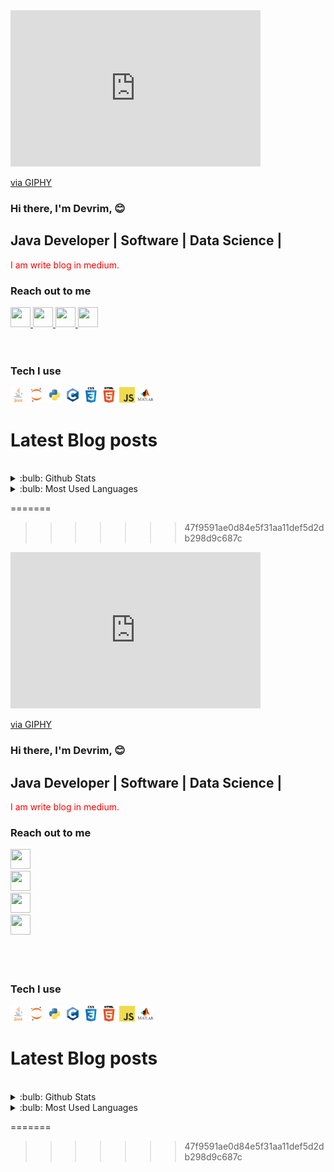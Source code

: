 
<iframe src="https://giphy.com/embed/dUSkOT39uMA8S1xzh4" width="400" height="250" frameBorder="0" class="giphy-embed" allowFullScreen></iframe><p><a href="https://giphy.com/gifs/brain-neurons-synapses-dUSkOT39uMA8S1xzh4">via GIPHY</a></p>

### Hi there, I'm Devrim, :blush:

## Java Developer  | Software | Data Science |

<font color='red'>I am write blog in medium. </font>

### Reach out to me
[<img height="32" width="32" allign="left" src="https://unpkg.com/simple-icons@v7/icons/linkedin.svg"  />
][LinkedIn]
[<img height="32" width="32" allign="left" src="https://unpkg.com/simple-icons@v7/icons/kaggle.svg" />
][Kaggle]
[<img height="32" width="32" allign="left" src="https://unpkg.com/simple-icons@v7/icons/academia.svg" />
][Academia]
[<img height="32" width="32" allign="left" src="https://unpkg.com/simple-icons@v7/icons/medium.svg" />
][Medium]
<br />
<br />
<br />

### Tech I use
<img src="https://raw.githubusercontent.com/github/explore/5b3600551e122a3277c2c5368af2ad5725ffa9a1/topics/java/java.png" widh="25" height="25">
<img src="https://raw.githubusercontent.com/github/explore/80688e429a7d4ef2fca1e82350fe8e3517d3494d/topics/jupyter-notebook/jupyter-notebook.png" widh="25" height="25">
<img src="https://raw.githubusercontent.com/github/explore/80688e429a7d4ef2fca1e82350fe8e3517d3494d/topics/python/python.png" widh="25" height="25">
<img src="https://raw.githubusercontent.com/github/explore/f3e22f0dca2be955676bc70d6214b95b13354ee8/topics/c/c.png" widh="25" height="25">
<img src="https://raw.githubusercontent.com/github/explore/80688e429a7d4ef2fca1e82350fe8e3517d3494d/topics/css/css.png" widh="25" height="25">
<img src="https://raw.githubusercontent.com/github/explore/80688e429a7d4ef2fca1e82350fe8e3517d3494d/topics/html/html.png" widh="25" height="25">
<img src="https://raw.githubusercontent.com/github/explore/80688e429a7d4ef2fca1e82350fe8e3517d3494d/topics/javascript/javascript.png" widh="25" height="25">
<img src="https://raw.githubusercontent.com/github/explore/80688e429a7d4ef2fca1e82350fe8e3517d3494d/topics/matlab/matlab.png" widh="25" height="25">


# Latest Blog posts
<!-- BLOG-POST-LIST:START -->
<!-- BLOG-POST-LIST:END -->


<br />

<details>
<summary>:bulb: Github Stats</summary>
<img src="https://github-readme-stats.vercel.app/api?username=Devrim0&theme=radical">

</details>

<details>
<summary>:bulb: Most Used Languages</summary>
<img src="https://github-readme-stats.vercel.app/api/top-langs/?username=Devrim0&layout=compact">

</details>



[LinkedIn]: https://www.linkedin.com/in/devrim-%C3%B6z%C3%A7ay-a0b724200/
[Kaggle]: https://www.kaggle.com/devrimzay
[Academia]: https://firat.academia.edu/DevrimOzcay
[Medium]: https://medium.com/@blog-devrimozcay
=======
>>>>>>> 47f9591ae0d84e5f31aa11def5d2db298d9c687c

<iframe src="https://giphy.com/embed/dUSkOT39uMA8S1xzh4" width="400" height="250" frameBorder="0" class="giphy-embed" allowFullScreen></iframe><p><a href="https://giphy.com/gifs/brain-neurons-synapses-dUSkOT39uMA8S1xzh4">via GIPHY</a></p>

### Hi there, I'm Devrim, :blush:

## Java Developer  | Software | Data Science |

<font color='red'>I am write blog in medium. </font>

### Reach out to me
[<img height="32" width="32" allign="left" src="https://unpkg.com/simple-icons@v7/icons/linkedin.svg"  /><br />
][LinkedIn]
[<img height="32" width="32" allign="left" src="https://unpkg.com/simple-icons@v7/icons/kaggle.svg" /><br />
][Kaggle]
[<img height="32" width="32" allign="left" src="https://unpkg.com/simple-icons@v7/icons/academia.svg" /><br />
][Academia]
[<img height="32" width="32" allign="left" src="https://unpkg.com/simple-icons@v7/icons/medium.svg" /><br />
][Medium]
<br />
<br />
<br />

### Tech I use
<img src="https://raw.githubusercontent.com/github/explore/5b3600551e122a3277c2c5368af2ad5725ffa9a1/topics/java/java.png" widh="25" height="25">
<img src="https://raw.githubusercontent.com/github/explore/80688e429a7d4ef2fca1e82350fe8e3517d3494d/topics/jupyter-notebook/jupyter-notebook.png" widh="25" height="25">
<img src="https://raw.githubusercontent.com/github/explore/80688e429a7d4ef2fca1e82350fe8e3517d3494d/topics/python/python.png" widh="25" height="25">
<img src="https://raw.githubusercontent.com/github/explore/f3e22f0dca2be955676bc70d6214b95b13354ee8/topics/c/c.png" widh="25" height="25">
<img src="https://raw.githubusercontent.com/github/explore/80688e429a7d4ef2fca1e82350fe8e3517d3494d/topics/css/css.png" widh="25" height="25">
<img src="https://raw.githubusercontent.com/github/explore/80688e429a7d4ef2fca1e82350fe8e3517d3494d/topics/html/html.png" widh="25" height="25">
<img src="https://raw.githubusercontent.com/github/explore/80688e429a7d4ef2fca1e82350fe8e3517d3494d/topics/javascript/javascript.png" widh="25" height="25">
<img src="https://raw.githubusercontent.com/github/explore/80688e429a7d4ef2fca1e82350fe8e3517d3494d/topics/matlab/matlab.png" widh="25" height="25">


# Latest Blog posts
<!-- BLOG-POST-LIST:START -->
<!-- BLOG-POST-LIST:END -->


<br />

<details>
<summary>:bulb: Github Stats</summary>
<img src="https://github-readme-stats.vercel.app/api?username=Devrim0&theme=radical">

</details>

<details>
<summary>:bulb: Most Used Languages</summary>
<img src="https://github-readme-stats.vercel.app/api/top-langs/?username=Devrim0&layout=compact">

</details>



[LinkedIn]: https://www.linkedin.com/in/devrim-%C3%B6z%C3%A7ay-a0b724200/
[Kaggle]: https://www.kaggle.com/devrimzay
[Academia]: https://firat.academia.edu/DevrimOzcay
[Medium]: https://medium.com/@blog-devrimozcay
=======
>>>>>>> 47f9591ae0d84e5f31aa11def5d2db298d9c687c



